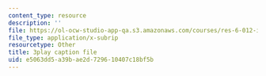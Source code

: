 ```yaml
---
content_type: resource
description: ''
file: https://ol-ocw-studio-app-qa.s3.amazonaws.com/courses/res-6-012-introduction-to-probability-spring-2018/e5063dd5a39bae2d729610407c18bf5b_YenDB3yOfDc.srt
file_type: application/x-subrip
resourcetype: Other
title: 3play caption file
uid: e5063dd5-a39b-ae2d-7296-10407c18bf5b
---
```


